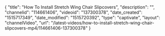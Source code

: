 {
    "title": "How To Install Stretch Wing Chair Slipcovers",
    "description": "",
    "channelid": "114661406",
    "videoid": "137300378",
    "date_created": "1515717349",
    "date_modified": "1515720392",
    "type": "captivate",
    "layout": "channelVideo",
    "url": "\/latest-videos\/how-to-install-stretch-wing-chair-slipcovers-mp4\/114661406-137300378"
}